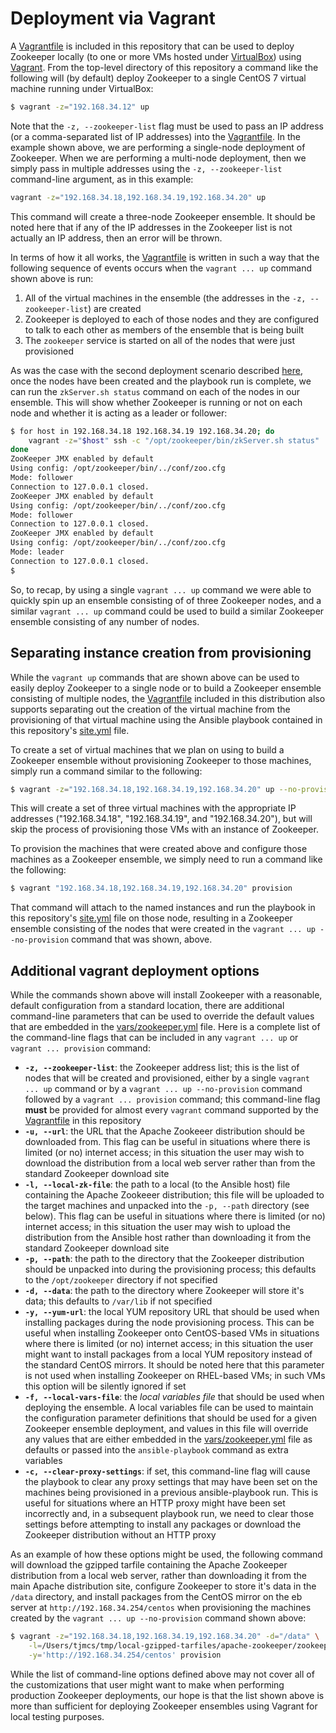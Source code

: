 # Deployment via Vagrant
A [Vagrantfile](../Vagrantfile) is included in this repository that can be used to deploy Zookeeper locally (to one or more VMs hosted under [VirtualBox](https://www.virtualbox.org/)) using [Vagrant](https://www.vagrantup.com/).  From the top-level directory of this repository a command like the following will (by default) deploy Zookeeper to a single CentOS 7 virtual machine running under VirtualBox:

```bash
$ vagrant -z="192.168.34.12" up
```

Note that the `-z, --zookeeper-list` flag must be used to pass an IP address (or a comma-separated list of IP addresses) into the [Vagrantfile](../Vagrantfile). In the example shown above, we are performing a single-node deployment of Zookeeper. When we are performing a multi-node deployment, then we simply pass in multiple addresses using the `-z, --zookeeper-list` command-line argument, as in this example:

```bash
vagrant -z="192.168.34.18,192.168.34.19,192.168.34.20" up
```

This command will create a three-node Zookeeper ensemble. It should be noted here that if any of the IP addresses in the Zookeeper list is not actually an IP address, then an error will be thrown.

In terms of how it all works, the [Vagrantfile](../Vagrantfile) is written in such a way that the following sequence of events occurs when the `vagrant ... up` command shown above is run:

1. All of the virtual machines in the ensemble (the addresses in the `-z, --zookeeper-list`) are created
1. Zookeeper is deployed to each of those nodes and they are configured to talk to each other as members of the ensemble that is being built
1. The `zookeeper` service is started on all of the nodes that were just provisioned

As was the case with the second deployment scenario described [here](Deployment-Scenarios.md), once the nodes have been created and the playbook run is complete, we can run the `zkServer.sh status` command on each of the nodes in our ensemble. This will show whether Zookeeper is running or not on each node and whether it is acting as a leader or follower:

```bash
$ for host in 192.168.34.18 192.168.34.19 192.168.34.20; do
    vagrant -z="$host" ssh -c "/opt/zookeeper/bin/zkServer.sh status"
done
ZooKeeper JMX enabled by default
Using config: /opt/zookeeper/bin/../conf/zoo.cfg
Mode: follower
Connection to 127.0.0.1 closed.
ZooKeeper JMX enabled by default
Using config: /opt/zookeeper/bin/../conf/zoo.cfg
Mode: follower
Connection to 127.0.0.1 closed.
ZooKeeper JMX enabled by default
Using config: /opt/zookeeper/bin/../conf/zoo.cfg
Mode: leader
Connection to 127.0.0.1 closed.
$
```

So, to recap, by using a single `vagrant ... up` command we were able to quickly spin up an ensemble consisting of of three Zookeeper nodes, and a similar `vagrant ... up` command could be used to build a similar Zookeeper ensemble consisting of any number of nodes.

## Separating instance creation from provisioning
While the `vagrant up` commands that are shown above can be used to easily deploy Zookeeper to a single node or to build a Zookeeper ensemble consisting of multiple nodes, the [Vagrantfile](../Vagrantfile) included in this distribution also supports separating out the creation of the virtual machine from the provisioning of that virtual machine using the Ansible playbook contained in this repository's [site.yml](../site.yml) file.

To create a set of virtual machines that we plan on using to build a Zookeeper ensemble without provisioning Zookeeper to those machines, simply run a command similar to the following:

```bash
$ vagrant -z="192.168.34.18,192.168.34.19,192.168.34.20" up --no-provision
```

This will create a set of three virtual machines with the appropriate IP addresses ("192.168.34.18", "192.168.34.19", and "192.168.34.20"), but will skip the process of provisioning those VMs with an instance of Zookeeper.

To provision the machines that were created above and configure those machines as a Zookeeper ensemble, we simply need to run a command like the following:

```bash
$ vagrant "192.168.34.18,192.168.34.19,192.168.34.20" provision
```

That command will attach to the named instances and run the playbook in this repository's [site.yml](../site.yml) file on those node, resulting in a Zookeeper ensemble consisting of the nodes that were created in the `vagrant ... up --no-provision` command that was shown, above.

## Additional vagrant deployment options
While the commands shown above will install Zookeeper with a reasonable, default configuration from a standard location, there are additional command-line parameters that can be used to override the default values that are embedded in the [vars/zookeeper.yml](../vars/zookeeper.yml) file. Here is a complete list of the command-line flags that can be included in any `vagrant ... up` or `vagrant ... provision` command:

* **`-z, --zookeeper-list`**: the Zookeeper address list; this is the list of nodes that will be created and provisioned, either by a single `vagrant ... up` command or by a `vagrant ... up --no-provision` command followed by a `vagrant ... provision` command; this command-line flag **must** be provided for almost every `vagrant` command supported by the [Vagrantfile](../Vagrantfile) in this repository
* **`-u, --url`**: the URL that the Apache Zookeeer distribution should be downloaded from. This flag can be useful in situations where there is limited (or no) internet access; in this situation the user may wish to download the distribution from a local web server rather than from the standard Zookeeper download site
* **`-l, --local-zk-file`**: the path to a local (to the Ansible host) file containing the Apache Zookeeer distribution; this file will be uploaded to the target machines and unpacked into the `-p, --path` directory (see below). This flag can be useful in situations where there is limited (or no) internet access; in this situation the user may wish to upload the distribution from the Ansible host rather than downloading it from the standard Zookeeper download site
* **`-p, --path`**: the path to the directory that the Zookeeper distribution should be unpacked into during the provisioning process; this defaults to the `/opt/zookeeper` directory if not specified
* **`-d, --data`**: the path to the directory where Zookeeper will store it's data; this defaults to `/var/lib` if not specified
* **`-y, --yum-url`**: the local YUM repository URL that should be used when installing packages during the node provisioning process. This can be useful when installing Zookeeper onto CentOS-based VMs in situations where there is limited (or no) internet access; in this situation the user might want to install packages from a local YUM repository instead of the standard CentOS mirrors. It should be noted here that this parameter is not used when installing Zookeeper on RHEL-based VMs; in such VMs this option will be silently ignored if set
* **`-f, --local-vars-file`**: the *local variables file* that should be used when deploying the ensemble. A local variables file can be used to maintain the configuration parameter definitions that should be used for a given Zookeeper ensemble deployment, and values in this file will override any values that are either embedded in the [vars/zookeeper.yml](../vars/zookeeper.yml) file as defaults or passed into the `ansible-playbook` command as extra variables
* **`-c, --clear-proxy-settings`**: if set, this command-line flag will cause the playbook to clear any proxy settings that may have been set on the machines being provisioned in a previous ansible-playbook run. This is useful for situations where an HTTP proxy might have been set incorrectly and, in a subsequent playbook run, we need to clear those settings before attempting to install any packages or download the Zookeeper distribution without an HTTP proxy

As an example of how these options might be used, the following command will download the gzipped tarfile containing the Apache Zookeeper distribution from a local web server, rather than downloading it from the main Apache distribution site, configure Zookeeper to store it's data in the `/data` directory, and install packages from the CentOS mirror on the eb server at `http://192.168.34.254/centos` when provisioning the machines created by the `vagrant ... up --no-provision` command shown above:

```bash
$ vagrant -z="192.168.34.18,192.168.34.19,192.168.34.20" -d="/data" \
    -l=/Users/tjmcs/tmp/local-gzipped-tarfiles/apache-zookeeper/zookeeper-3.4.9.tar.gz \
    -y='http://192.168.34.254/centos' provision
```

While the list of command-line options defined above may not cover all of the customizations that user might want to make when performing production Zookeeper deployments, our hope is that the list shown above is more than sufficient for deploying Zookeeper ensembles using Vagrant for local testing purposes.
